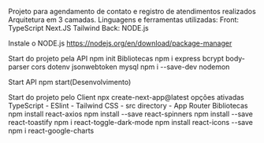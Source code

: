 Projeto para agendamento de contato e registro de atendimentos realizados
Arquitetura em 3 camadas.
Linguagens e ferramentas utilizadas:
  Front: TypeScript
         Next.JS
         Tailwind
  Back: NODE.js

Instale o NODE.js
https://nodejs.org/en/download/package-manager

Start do projeto pela API 
  npm init
Bibliotecas
  npm i express bcrypt body-parser cors dotenv jsonwebtoken mysql
  npm i --save-dev nodemon

Start API 
  npm start(Desenvolvimento)

Start do projeto pelo Client
  npx create-next-app@latest
    opções ativadas TypeScript - ESlint - Tailwind CSS - src directory - App Router
Bibliotecas
  npm install react-axios
  npm install --save react-spinners
  npm install --save react-toastify
  npm i react-toggle-dark-mode
  npm install react-icons --save
  npm i react-google-charts
